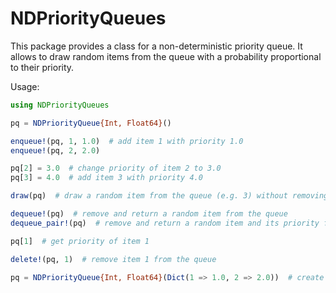 # NDPriorityQueues

This package provides a class for a non-deterministic priority queue. It allows to draw random items from the queue with a probability proportional to their priority.

Usage:
```julia
using NDPriorityQueues

pq = NDPriorityQueue{Int, Float64}()

enqueue!(pq, 1, 1.0)  # add item 1 with priority 1.0
enqueue!(pq, 2, 2.0)

pq[2] = 3.0  # change priority of item 2 to 3.0
pq[3] = 4.0  # add item 3 with priority 4.0

draw(pq)  # draw a random item from the queue (e.g. 3) without removing it

dequeue!(pq)  # remove and return a random item from the queue
dequeue_pair!(pq)  # remove and return a random item and its priority from the queue

pq[1]  # get priority of item 1

delete!(pq, 1)  # remove item 1 from the queue

pq = NDPriorityQueue{Int, Float64}(Dict(1 => 1.0, 2 => 2.0))  # create queue from dictionary

```

